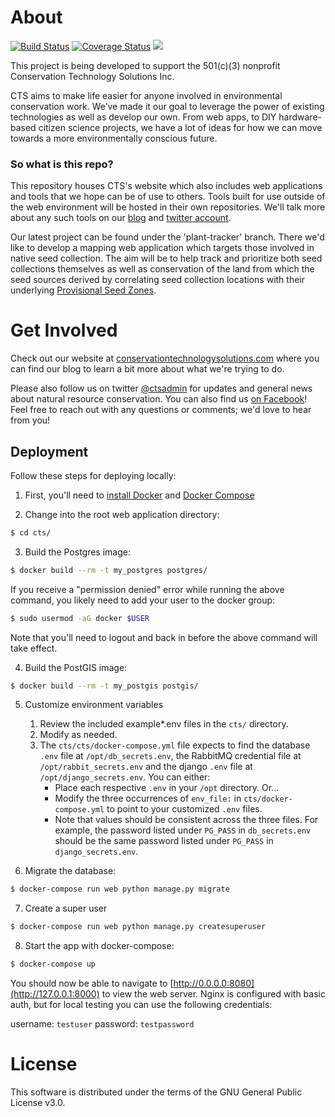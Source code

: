 # About

[![Build Status](https://travis-ci.org/cts-admin/cts.svg?branch=master)](https://travis-ci.org/cts-admin/cts)
[![Coverage Status](https://coveralls.io/repos/github/cts-admin/cts/badge.svg?branch=master)](https://coveralls.io/github/cts-admin/cts?branch=master)
[<img src="https://img.shields.io/badge/built%20with-Python3-brightgreen.svg">](https://docs.python.org/3.5/)

This project is being developed to support the 501(c)(3) nonprofit Conservation Technology Solutions Inc.

CTS aims to make life easier for anyone involved in environmental conservation work. We’ve made it our goal to leverage 
the power of existing technologies as well as develop our own. From web apps, to DIY hardware-based citizen science 
projects, we have a lot of ideas for how we can move towards a more environmentally conscious future.

### So what is this repo?

This repository houses CTS's website which also includes web applications and tools that we hope can be of use to
others. Tools built for use outside of the web environment will be hosted in their own repositories. We'll talk more
about any such tools on our [blog](https://conservationtechnologysolutions.com/cts-blog) and 
[twitter account](https://twitter.com/ctsadmin).

Our latest project can be found under the 'plant-tracker' branch. There we'd like to develop a mapping web application
which targets those involved in native seed collection. The aim will be to help track and prioritize both seed
collections themselves as well as conservation of the land from which the seed sources derived by correlating seed
collection locations with their underlying 
[Provisional Seed Zones](https://www.fs.fed.us/wwetac/threat-map/TRMSeedZoneMapper.php).

# Get Involved

Check out our website at [conservationtechnologysolutions.com](https://conservationtechnologysolutions.com)
where you can find our blog to learn a bit more about what we're trying to do.

Please also follow us on twitter [@ctsadmin](https://twitter.com/ctsadmin) for updates and general news about natural
resource conservation. You can also find us [on Facebook](https://www.facebook.com/ConservationTechnologySolutions/)!
Feel free to reach out with any questions or comments; we'd love to hear from you!

## Deployment

Follow these steps for deploying locally:


1. First, you'll need to [install Docker](https://docs.docker.com/engine/installation/) and 
[Docker Compose](https://docs.docker.com/compose/install/)

2. Change into the root web application directory:
```bash
$ cd cts/
```

3. Build the Postgres image:
```bash
$ docker build --rm -t my_postgres postgres/
```

If you receive a "permission denied" error while running the above command, you likely need to add your user to the
docker group:
```bash
$ sudo usermod -aG docker $USER
```
Note that you'll need to logout and back in before the above command will take effect.

4. Build the PostGIS image:
```bash
$ docker build --rm -t my_postgis postgis/
```

5. Customize environment variables
    1. Review the included example*.env files in the ```cts/``` directory.
    2. Modify as needed.
    3. The ```cts/cts/docker-compose.yml``` file expects to find the database ```.env``` file at 
    ```/opt/db_secrets.env```, the RabbitMQ credential file at ```/opt/rabbit_secrets.env``` and the django ```.env``` 
    file at ```/opt/django_secrets.env```. You can either:
        * Place each respective ```.env``` in your ```/opt``` directory. Or...
        * Modify the three occurrences of ```env_file:``` in ```cts/docker-compose.yml``` to point to your customized 
        ```.env``` files.
        * Note that values should be consistent across the three files. For example, the password listed under 
        ```PG_PASS``` in ```db_secrets.env``` should be the same password listed under ```PG_PASS``` in
        ```django_secrets.env```.
        

6. Migrate the database:
```bash
$ docker-compose run web python manage.py migrate
```

7. Create a super user
```bash
$ docker-compose run web python manage.py createsuperuser
```

8. Start the app with docker-compose:
```bash
$ docker-compose up
```

You should now be able to navigate to [http://0.0.0.0:8080](http://127.0.0.1:8000) to view the web server. Nginx is
configured with basic auth, but for local testing you can use the following credentials:

username: `testuser`
password: `testpassword`

# License

This software is distributed under the terms of the GNU General Public License v3.0.